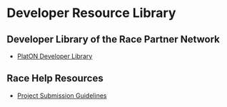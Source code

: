 # Developer Resource Library

## Developer Library of the Race Partner Network

 - [PlatON Developer Library](/Developer_Library/PlatON_Developer_Library.md)

## Race Help Resources
 - [Project Submission Guidelines](/Developer_Library/Project_Submission_Guidelines.md)
